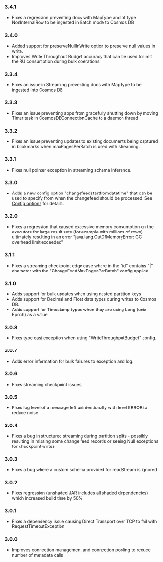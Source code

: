 ### 3.4.1
- Fixes a regression preventing docs with MapType and of type NonInternalRow to be ingested in Batch mode to Cosmos DB 

### 3.4.0
- Added support for preserveNullInWrite option to preserve null values in write.
- Improves Write Throughput Budget accuracy that can be used to limit the RU consumption during bulk operations

### 3.3.4
- Fixes an issue in Streaming preventing docs with MapType to be ingested into Cosmos DB

### 3.3.3
- Fixes an issue preventing apps from gracefully shutting down by moving Timer task in CosmosDBConnectionCache to a daemon thread

### 3.3.2
- Fixes an issue preventing updates to existing documents being captured in bookmarks when maxPagesPerBatch is used with streaming. 

### 3.3.1
- Fixes null pointer exception in streaming schema inference. 

### 3.3.0
- Adds a new config option "changefeedstartfromdatetime" that can be used to specify from when the changefeed should be processed. See [Config options](https://github.com/Azure/azure-cosmosdb-spark/wiki/Configuration-references) for details.

### 3.2.0
- Fixes a regression that caused excessive memory consumption on the executors for large result sets (for example with millions of rows) ultimately resulting in an error "java.lang.OutOfMemoryError: GC overhead limit exceeded"

### 3.1.1
- Fixes a streaming checkpoint edge case where in the "id" contains "|" character with the "ChangeFeedMaxPagesPerBatch" config applied

### 3.1.0
- Adds support for bulk updates when using nested partition keys
- Adds support for Decimal and Float data types during writes to Cosmos DB.
- Adds support for Timestamp types when they are using Long (unix Epoch) as a value

### 3.0.8
- Fixes type cast exception when using "WriteThroughputBudget" config.

### 3.0.7
- Adds error information for bulk failures to exception and log.

### 3.0.6
- Fixes streaming checkpoint issues.

### 3.0.5
- Fixes log level of a message left unintentionally with level ERROR to reduce noise

### 3.0.4
- Fixes a bug in structured streaming during partition splits - possibly resulting in missing some change feed records or seeing Null exceptions for checkpoint writes

### 3.0.3
- Fixes a bug where a custom schema provided for readStream is ignored

### 3.0.2
- Fixes regression (unshaded JAR includes all shaded dependencies) which increased build time by 50%

### 3.0.1
- Fixes a dependency issue causing Direct Transport over TCP to fail with RequestTimeoutException

### 3.0.0
- Improves connection management and connection pooling to reduce number of metadata calls
